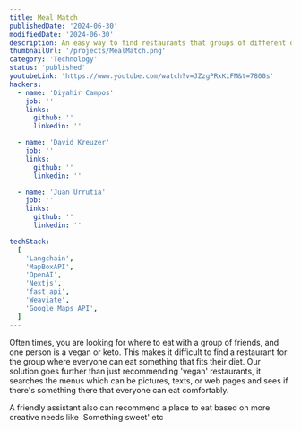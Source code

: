 ```yaml
---
title: Meal Match
publishedDate: '2024-06-30'
modifiedDate: '2024-06-30'
description: An easy way to find restaurants that groups of different diets can eat at together (vegans, keto, etc)!
thumbnailUrl: '/projects/MealMatch.png'
category: 'Technology'
status: 'published'
youtubeLink: 'https://www.youtube.com/watch?v=JZzgPRxKiFM&t=7800s'
hackers:
  - name: 'Diyahir Campos'
    job: ''
    links:
      github: ''
      linkedin: ''

  - name: 'David Kreuzer'
    job: ''
    links:
      github: ''
      linkedin: ''

  - name: 'Juan Urrutia'
    job: ''
    links:
      github: ''
      linkedin: ''

techStack:
  [
    'Langchain',
    'MapBoxAPI',
    'OpenAI',
    'Nextjs',
    'fast api',
    'Weaviate',
    'Google Maps API',
  ]
---
```


Often times, you are looking for where to eat with a group of friends, and one person is a vegan or keto. This makes it difficult to find a restaurant for the group where everyone can eat something that fits their diet. Our solution goes further than just recommending 'vegan' restaurants, it searches the menus which can be pictures, texts, or web pages and sees if there's something there that everyone can eat comfortably.

A friendly assistant also can recommend a place to eat based on more creative needs like 'Something sweet' etc

<YouTube id="JZzgPRxKiFM" timestamp="7800" thumbnail="/projects/MealMatch.png"/>
